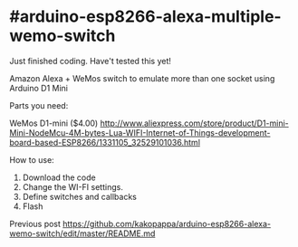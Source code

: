 #arduino-esp8266-alexa-multiple-wemo-switch
=======

Just finished coding. Have't tested this yet!

Amazon Alexa + WeMos switch to emulate more than one socket using Arduino D1 Mini

Parts you need:

WeMos D1-mini ($4.00)  http://www.aliexpress.com/store/product/D1-mini-Mini-NodeMcu-4M-bytes-Lua-WIFI-Internet-of-Things-development-board-based-ESP8266/1331105_32529101036.html

How to use:

1. Download the code
2. Change the WI-FI settings. 
3. Define switches and callbacks
3. Flash 


Previous post
https://github.com/kakopappa/arduino-esp8266-alexa-wemo-switch/edit/master/README.md





